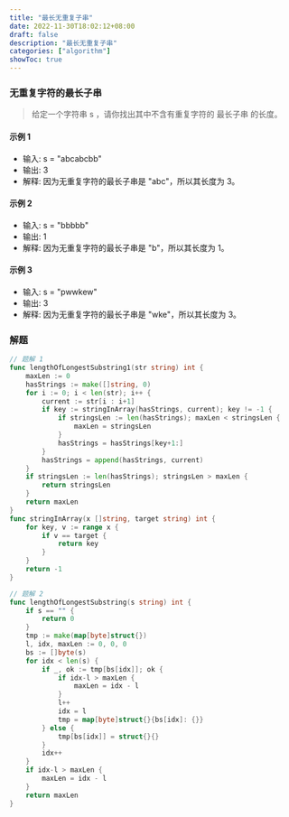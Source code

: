 ```yaml
---
title: "最长无重复子串"
date: 2022-11-30T18:02:12+08:00
draft: false
description: "最长无重复子串"
categories: ["algorithm"]
showToc: true
---
```


### 无重复字符的最长子串
> 给定一个字符串 s ，请你找出其中不含有重复字符的 最长子串 的长度。

#### 示例 1
- 输入: s = "abcabcbb"
- 输出: 3 
- 解释: 因为无重复字符的最长子串是 "abc"，所以其长度为 3。

#### 示例 2
- 输入: s = "bbbbb"
- 输出: 1
- 解释: 因为无重复字符的最长子串是 "b"，所以其长度为 1。

#### 示例 3
- 输入: s = "pwwkew"
- 输出: 3
- 解释: 因为无重复字符的最长子串是 "wke"，所以其长度为 3。

### 解题

```go
// 题解 1
func lengthOfLongestSubstring1(str string) int {
    maxLen := 0
    hasStrings := make([]string, 0)
    for i := 0; i < len(str); i++ {
        current := str[i : i+1]
        if key := stringInArray(hasStrings, current); key != -1 {
            if stringsLen := len(hasStrings); maxLen < stringsLen {
                maxLen = stringsLen
            }
            hasStrings = hasStrings[key+1:]
        }
        hasStrings = append(hasStrings, current)
    }
    if stringsLen := len(hasStrings); stringsLen > maxLen {
        return stringsLen
    }
    return maxLen
}
func stringInArray(x []string, target string) int {
    for key, v := range x {
        if v == target {
            return key
        }
    }
    return -1
}

// 题解 2
func lengthOfLongestSubstring(s string) int {
    if s == "" {
        return 0
    }
    tmp := make(map[byte]struct{})
    l, idx, maxLen := 0, 0, 0
    bs := []byte(s)
    for idx < len(s) {
        if _, ok := tmp[bs[idx]]; ok {
            if idx-l > maxLen {
                maxLen = idx - l
            }
            l++
            idx = l
            tmp = map[byte]struct{}{bs[idx]: {}}
        } else {
            tmp[bs[idx]] = struct{}{}
        }
        idx++
    }
    if idx-l > maxLen {
        maxLen = idx - l
    }
    return maxLen
}
```